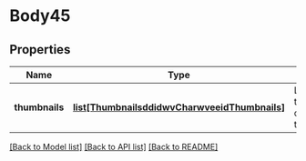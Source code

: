 # Body45

## Properties
Name | Type | Description | Notes
------------ | ------------- | ------------- | -------------
**thumbnails** | [**list[ThumbnailsddidwvCharwveeidThumbnails]**](ThumbnailsddidwvCharwveeidThumbnails.md) | List of thumbnails corresponding to an element | [optional] 

[[Back to Model list]](../README.md#documentation-for-models) [[Back to API list]](../README.md#documentation-for-api-endpoints) [[Back to README]](../README.md)


